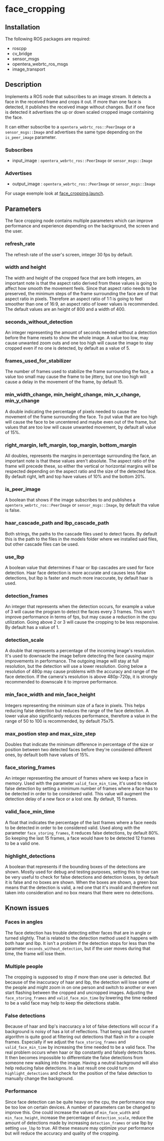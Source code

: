 # face_cropping

## Installation

The following ROS packages are required:

- roscpp
- cv_bridge
- sensor_msgs
- opentera_webrtc_ros_msgs
- image_transport

## Description

Implements a ROS node that subscribes to an image stream. It detects a face in the received frame and crops it out. If more than one face is detected, it publishes the received image without changes. But if one face is detected it advertises the up or down scaled cropped image containing the face.

It can either subscribe to a `opentera_webrtc_ros::PeerImage` or a `sensor_msgs::Image` and advertises the same type depending on the `is_peer_image` parameter.

### Subscribes

- input_image : `opentera_webrtc_ros::PeerImage` or `sensor_msgs::Image`

### Advertises

- output_image : `opentera_webrtc_ros::PeerImage` or `sensor_msgs::Image`

For usage exemple look at [face_cropping.launch](launch/face_cropping.launch).

## Parameters

The face cropping node contains multiple parameters which can improve performance and experience depending on the background, the screen and the user.

### refresh_rate
The refresh rate of the user's screen, integer 30 fps by default.

### width and height
The width and height of the cropped face that are both integers, an important note is that the aspect ratio derived from these values is going to affect how smooth the movement feels. Since that aspect ratio needs to be preserved, the minimum steps of the frame surrounding the face are of that aspect ratio in pixels. Therefore an aspect ratio of 1:1 is going to feel smoother than one of 16:9, an aspect ratio of lower values is recommended. The default values are an height of 800 and a width of 400.

### seconds_without_detection
An integer representing the amount of seconds needed without a detection before the frame resets to show the whole image. A value too low, may cause unwanted zoom outs and one too high will cause the image to stay cropped even if no one is detected, by default as a value of 5.

### frames_used_for_stabilizer
The number of frames used to stabilize the frame surrounding the face, a value too small may cause the frame to be jittery, but one too high will cause a delay in the movement of the frame, by default 15.

### min_width_change, min_height_change, min_x_change, min_y_change
A double indicating the percentage of pixels needed to cause the movement of the frame surrounding the face. To put value that are too high will cause the face to be uncentered and maybe even out of the frame, but values that are too low will cause unwanted movement, by default all value of 15%.

### right_margin, left_margin, top_margin, bottom_margin
All doubles, represents the margins in percentage surrounding the face, an important note is that these values aren't absolute. The aspect ratio of the frame will precede these, so either the vertical or horizontal margins will be respected depending on the aspect ratio and the size of the detected face. By default right, left and top have values of 10% and the bottom 20%.

### is_peer_image
A boolean that shows if the image subscribes to and publishes a `opentera_webrtc_ros::PeerImage` or `sensor_msgs::Image`, by default tha value is false.

### haar_cascade_path and lbp_cascade_path
Both strings, the paths to the cascade files used to detect faces. By default this is the path to the files in the models folder where we installed said files, but other cascade files can be used.

### use_lbp
A boolean value that determines if haar or lbp cascades are used for face detection. Haar face detection is more accurate and causes less false detections, but lbp is faster and much more inaccurate, by default haar is used.

### detection_frames
An integer that represents when the detection occurs, for example a value of 3 will cause the program to detect the faces every 3 frames. This won't improve performance in terms of fps, but may cause a reduction in the cpu utilization. Going above 2 or 3 will cause the cropping to be less responsive. By default has a value of 1.

### detection_scale
A double that represents a percentage of the incoming image's resolution. It's used to downsacle the image before detecting the face causing major improvements in performance. The outgoing image will stay at full resolution, but the detection will use a lower resolution. Going below a resolution of 480p may cause problems with the accuracy and range of the face detection. If the camera's resolution is above 480p-720p, it is strongly recommended to downscale it to improve performance.

### min_face_width and min_face_height
Integers representing the minimum size of a face in pixels. This helps reducing false detection but reduces the range of the face detection. A lower value also significantly reduces performance, therefore a value in the range of 50 to 100 is recommended, by default 75x75.

### max_postion step and max_size_step
Doubles that indicate the minimum difference in percentage of the size or position between two detected faces before they're considered different ones, by default both have values of 15%.

### face_storing_frames
An integer representing the amount of frames where we keep a face in memory. Used with the parameter `valid_face_min_time`, it's used to reduce false detection by setting a minimum number of frames where a face has to be detected in order to be considered valid. This value will augment the detection delay of a new face or a lost one. By default, 15 frames.

### valid_face_min_time
A float that indicates the percentage of the last frames where a face needs to be detected in order to be considered valid. Used along with the parameter `face_storing_frames`, it reduces false detections, by default 80%. So keeping the last 15 frames, a face would have to be detected 12 frames to be a valid one. 

### highlight_detections
A boolean that represents if the bounding boxes of the detections are shown. Mostly used for debug and testing purposes, setting this to true can be very useful to check for false detections and detection losses, by default it is false and no boxes are shown. When the boxes are shown, a green box means that the detection is valid, a red one that it's invalid and therefore not taken into consideration and no box means that there were no detections.

## Known issues

### Faces in angles
The face detection has trouble detecting either faces that are in angle or turned slightly. That is related to the detection method used it happens with both haar and lbp. It isn't a problem if the detection stops for less than the parameter `seconds_without_detection`, but if the user moves during that time, the frame will lose them. 

### Multiple people
The cropping is supposed to stop if more than one user is detected. But because of the inaccuracy of haar and lbp, the detection will lose some of the people and might zoom in on one person and switch to another or even start flashing between the cropped and uncropped images. Adjusting the `face_storing_frames` and `valid_face_min_time` by lowering the time nedeed to be a valid face may help to keep the detections stable. 

### False detections
Because of haar and lbp's inaccuracy a lot of false detections will occur if a background is noisy of has a lot of reflections. That being said the current algorithm is quite good at filtering out detections that flash in for a couple frames. Especially if we adjust the `face_storing_frames` and `valid_face_min_time` by increasing the time needed to be a valid face. The real problem occurs when haar or lbp constantly and falsely detects faces. It then becomes impossible to differentiate the false detections from someone new walking into the image. Having a neutral background will also help reducing false detections. In a last result one could turn on `highlight_detections` and check for the position of the false detection to manually change the background.

### Performance 
Since face detection can be quite heavy on the cpu, the performance may be too low on certain devices. A number of parameters can be changed to improve this. One could increase the values of `min_face_width` and `min_face_height`, increase the percentage of `detection_scale`, reduce the amount of detections made by increasing `detection_frames` or use lbp by setting `use_lbp` to true. All these measure may optimize your performance but will reduce the accuracy and quality of the cropping.
